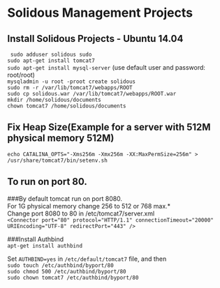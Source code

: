 Solidous Management Projects
==================================================================

Install Solidous Projects - Ubuntu 14.04
------------------------------------------------------------------

`` sudo adduser solidous sudo``  
``sudo apt-get install tomcat7``  
``sudo apt-get install mysql-server`` (use default user and password: root/root)  
``mysqladmin -u root -proot create solidous``  
``sudo rm -r /var/lib/tomcat7/webapps/ROOT``  
``sudo cp solidous.war /var/lib/tomcat7/webapps/ROOT.war``  
``mkdir /home/solidous/documents``  
``chown tomcat7 /home/solidous/documents``  

Fix Heap Size(Example for a server with 512M physical memory 512M)
------------------------------------------------------------------
``echo CATALINA_OPTS="-Xms256m -Xmx256m -XX:MaxPermSize=256m" > /usr/share/tomcat7/bin/setenv.sh``  

To run on port 80.
------------------------------------------------------------------

###By default tomcat run on port 8080.  
For 1G physical memory change 256 to 512 or 768 max.*  
Change port 8080 to 80 in /etc/tomcat7/server.xml  
``<Connector port="80" protocol="HTTP/1.1" connectionTimeout="20000" URIEncoding="UTF-8" redirectPort="443" />``  

###Install Authbind  
``apt-get install authbind``  

Set ``AUTHBIND=yes`` in ``/etc/default/tomcat7`` file, and then  
``sudo touch /etc/authbind/byport/80``  
``sudo chmod 500 /etc/authbind/byport/80``  
``sudo chown tomcat7 /etc/authbind/byport/80``  
